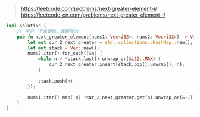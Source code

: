 > https://leetcode.com/problems/next-greater-element-i/
> https://leetcode-cn.com/problems/next-greater-element-i/

``` rust
impl Solution {
    // 学习一下单调栈，我瞎写的
    pub fn next_greater_element(nums1: Vec<i32>, nums2: Vec<i32>) -> Vec<i32> {
        let mut cur_2_next_greater = std::collections::HashMap::new();
        let mut stack = Vec::new();
        nums2.iter().for_each(|&n| {
            while n > *stack.last().unwrap_or(&i32::MAX) {
                cur_2_next_greater.insert(stack.pop().unwrap(), n);
            }
            
            stack.push(n);
        });
        
        nums1.iter().map(|n| *cur_2_next_greater.get(n).unwrap_or(&-1)).collect::<Vec<i32>>()
    }
}
```